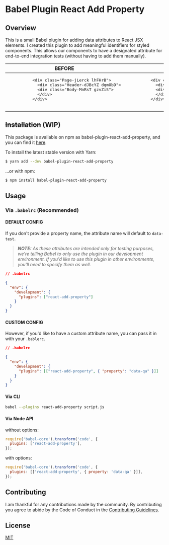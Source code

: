 # Babel Plugin React Add Property

## Overview

This is a small Babel plugin for adding data attributes to React JSX elements. I created this plugin
to add meaningful identifiers for styled components. This allows our components to have a
designated attribute for end-to-end integration tests (without having to add them manually).

<table>
  <thead>
    <th>BEFORE</th>
    <th>AFTER</th>
  </thead>
  <tbody>
    <tr>
      <td>
        <pre>
          &lt;div class="Page-jLerck lhFHrB"&gt;
            &lt;div class="Header-dJBcYZ dqmObD"&gt;
            &lt;div class="Body-MnRsT gzvZiS"&gt;
            &lt;/div&gt;
          &lt;/div&gt;
        </pre>
      </td>
      <td>
        <pre>
          &lt;div class="Page-jLerck lhFHrB" data-test="Page"&gt;
            &lt;div class="Header-dJBcYZ dqmObD" data-test="Header"&gt;
            &lt;div class="Body-MnRsT gzvZiS" data-test="Body"&gt;
            &lt;/div&gt;
          &lt;/div&gt;
        </pre>
      </td>
    </tr>
  </tbody>
</table>

## ~~Installation~~ (WIP)

This package is available on npm as babel-plugin-react-add-property, and you can find it
[here]().

To install the latest stable version with Yarn:

```sh
$ yarn add --dev babel-plugin-react-add-property
```

...or with npm:

```sh
$ npm install babel-plugin-react-add-property
```

## Usage

### Via `.babelrc` (Recommended)

#### DEFAULT CONFIG

If you don't provide a property name, the attribute name will default to `data-test`.

> _**NOTE:** As these attributes are intended only for testing purposes, we're telling Babel to only
> use the plugin in our development environment. If you'd like to use this plugin in other
> environments, you'll need to specify them as well._

```json
// .babelrc

{
  "env": {
    "development": {
      "plugins": ["react-add-property"]
    }
  }
}
```

#### CUSTOM CONFIG

However, if you'd like to have a custom attribute name, you can pass it in with your `.bablerc`.

```json
// .babelrc

{
  "env": {
    "development": {
      "plugins": [["react-add-property", { "property": "data-qa" }]]
    }
  }
}
```

#### Via CLI

```sh
babel --plugins react-add-property script.js
```

#### Via Node API

without options:

```js
require('babel-core').transform('code', {
  plugins: ['react-add-property'],
});
```

with options:

```js
require('babel-core').transform('code', {
  plugins: [['react-add-property', { property: 'data-qa' }]],
});
```

## Contributing

I am thankful for any contributions made by the community. By contributing you agree to abide by
the Code of Conduct in the [Contributing Guidelines][coc].

## License

[MIT][license]

[coc]: https://github.com/alanbsmith/babel-plugin-react-add-property/blob/master/.github/CONTRIBUTING.md
[license]: https://github.com/alanbsmith/babel-plugin-react-add-property/blob/master/LICENSE

